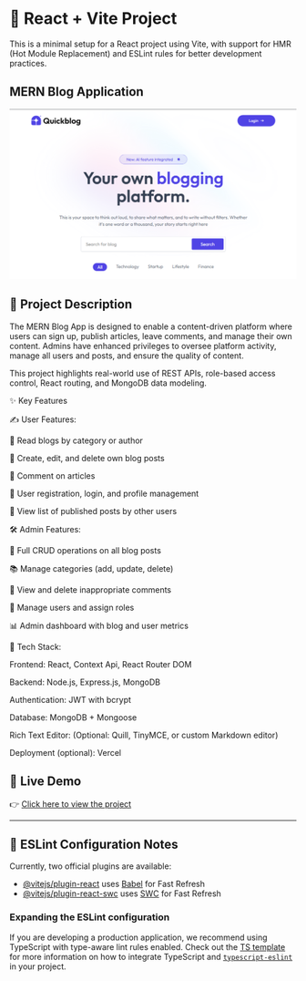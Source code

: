 # 🚀 React + Vite Project

This is a minimal setup for a React project using Vite, with support for HMR (Hot Module Replacement) and ESLint rules for better development practices.

## MERN Blog Application

![Project Screenshot](screenshots/Quick-BlogApp.png)


## 📌 Project Description

The MERN Blog App is designed to enable a content-driven platform where users can sign up, publish articles, leave comments, and manage their own content. Admins have enhanced privileges to oversee platform activity, manage all users and posts, and ensure the quality of content.

This project highlights real-world use of REST APIs, role-based access control, React routing, and MongoDB data modeling.

✨ Key Features

✍️ User Features:

📰 Read blogs by category or author

📝 Create, edit, and delete own blog posts

💬 Comment on articles

🔐 User registration, login, and profile management

📂 View list of published posts by other users

🛠️ Admin Features:

📁 Full CRUD operations on all blog posts

📚 Manage categories (add, update, delete)

💬 View and delete inappropriate comments

👥 Manage users and assign roles

📊 Admin dashboard with blog and user metrics

🔧 Tech Stack:

Frontend: React, Context Api, React Router DOM

Backend: Node.js, Express.js, MongoDB

Authentication: JWT with bcrypt

Database: MongoDB + Mongoose

Rich Text Editor: (Optional: Quill, TinyMCE, or custom Markdown editor)

Deployment (optional):  Vercel

## 🔗 Live Demo

👉 [Click here to view the project](https://mern-blog-app-fawn.vercel.app/)

---

## 🔧 ESLint Configuration Notes

Currently, two official plugins are available:

- [@vitejs/plugin-react](https://github.com/vitejs/vite-plugin-react/blob/main/packages/plugin-react) uses [Babel](https://babeljs.io/) for Fast Refresh
- [@vitejs/plugin-react-swc](https://github.com/vitejs/vite-plugin-react/blob/main/packages/plugin-react-swc) uses [SWC](https://swc.rs/) for Fast Refresh

### Expanding the ESLint configuration

If you are developing a production application, we recommend using TypeScript with type-aware lint rules enabled. Check out the [TS template](https://github.com/vitejs/vite/tree/main/packages/create-vite/template-react-ts) for more information on how to integrate TypeScript and [`typescript-eslint`](https://typescript-eslint.io) in your project.
